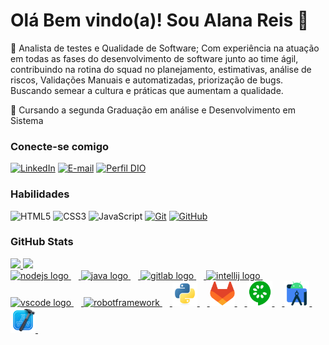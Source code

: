 

# Olá Bem vindo(a)! Sou Alana Reis 👋
 🔭 Analista de testes e Qualidade de Software; Com experiência na atuação em todas as fases do desenvolvimento de software junto ao time ágil, contribuindo na rotina do squad no planejamento, estimativas, análise de riscos, Validações Manuais e automatizadas, priorização de bugs.
Buscando semear a cultura e práticas que aumentam a qualidade. 

🌱 Cursando a segunda Graduação em análise e Desenvolvimento em Sistema 


### Conecte-se comigo
[![LinkedIn](https://img.shields.io/badge/-LinkedIn-000?style=for-the-badge&logo=linkedin&logoColor=E94D5F&color:FFF)](https://www.linkedin.com/in/alanareis10/)
[![E-mail](https://img.shields.io/badge/-Email-000?style=for-the-badge&logo=microsoft-outlook&logoColor=E94D5F&color:FFF)](mailto:alanareis10@gmail.com)
[![Perfil DIO](https://img.shields.io/badge/-Meu%20Perfil%20na%20DIO-30A3DC?style=for-the-badge)](https://web.dio.me/users/alanareis10/)



### Habilidades
![HTML5](https://img.shields.io/badge/HTML-000?style=for-the-badge&logo=html5&logoColor=E94D5F)
![CSS3](https://img.shields.io/badge/CSS3-000?style=for-the-badge&logo=css3&logoColor=E94D5F)
![JavaScript](https://img.shields.io/badge/JavaScript-000?style=for-the-badge&logo=javascript&logoColor=)
[![Git](https://img.shields.io/badge/Git-000?style=for-the-badge&logo=git&logoColor=E94D5F)](https://git-scm.com/doc) 
[![GitHub](https://img.shields.io/badge/GitHub-000?style=for-the-badge&logo=github&logoColor=30A3DC)](https://docs.github.com/)


### GitHub Stats
<div>
<a href="https://github.com/alana-souz">
<img height="180em" src="https://github-readme-stats.vercel.app/api/top-langs/?username=alanasouza&layout=compact&langs_count=7&theme=theme=transparent&bg_color=000&border_color=E94D5F&show_icons=true&icon_color=E94D5F&title_color=E94D5F&text_color=FFF"/>
<img height="180em" src="https://github-readme-stats.vercel.app/api?username=Alana-souz&theme=transparent&bg_color=000&border_color=E94D5F&show_icons=true&icon_color=E94D5F&title_color=E94D5F&text_color=FFF"/>
</div>



<div align="left" />
  <img src="https://cdn.jsdelivr.net/gh/devicons/devicon/icons/nodejs/nodejs-original.svg" height="40" alt="nodejs logo"  />
  <img width="12" />
  <img src="https://cdn.jsdelivr.net/gh/devicons/devicon/icons/java/java-original.svg" height="40" alt="java logo"  />
  <img width="12" />
  <img src="https://cdn.jsdelivr.net/gh/devicons/devicon/icons/gitlab/gitlab-original.svg" height="40" alt="gitlab logo"  />
  <img width="12" />
  <img src="https://cdn.jsdelivr.net/gh/devicons/devicon/icons/intellij/intellij-original.svg" height="40" alt="intellij logo"  />
  <img width="12" />
  <img src="https://cdn.jsdelivr.net/gh/devicons/devicon/icons/vscode/vscode-original.svg" height="40" alt="vscode logo"  />
  <img width="12" />
  <img src="https://robotframework.org/img/RF.svg" height="40" alt="robotframework"  />
  <img width="12" />
  <img src="https://raw.githubusercontent.com/devicons/devicon/master/icons/python/python-original.svg" height="40" alt="python"  />
  <img width="12" />
  <img src="https://raw.githubusercontent.com/devicons/devicon/master/icons/gitlab/gitlab-original.svg" height="40" alt="gitlab"  />
  <img width="12" />
  <img src="https://raw.githubusercontent.com/devicons/devicon/master/icons/cucumber/cucumber-plain.svg" height="40" alt="cucumber"  />
  <img width="12" />
  <img src="https://raw.githubusercontent.com/devicons/devicon/master/icons/androidstudio/androidstudio-original.svg" height="40" alt="androidstudio" />
 <img width="12" />
 <img src="https://raw.githubusercontent.com/devicons/devicon/master/icons/xcode/xcode-original.svg" height="40" alt="xcode" />
 <img width="12" />
  





